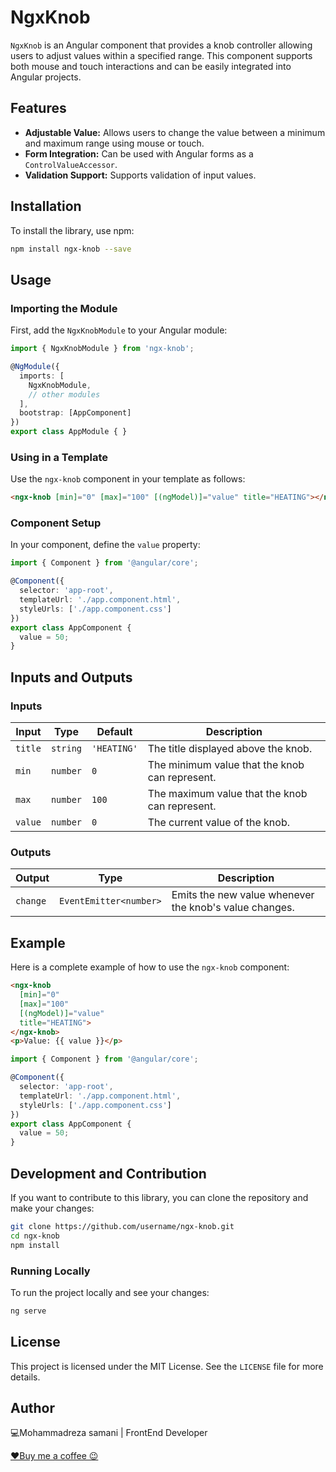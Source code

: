 # NgxKnob

`NgxKnob` is an Angular component that provides a knob controller allowing users to adjust values within a specified range. This component supports both mouse and touch interactions and can be easily integrated into Angular projects.

## Features

- **Adjustable Value:** Allows users to change the value between a minimum and maximum range using mouse or touch.
- **Form Integration:** Can be used with Angular forms as a `ControlValueAccessor`.
- **Validation Support:** Supports validation of input values.

## Installation

To install the library, use npm:

```bash
npm install ngx-knob --save
```

## Usage

### Importing the Module

First, add the `NgxKnobModule` to your Angular module:

```typescript
import { NgxKnobModule } from 'ngx-knob';

@NgModule({
  imports: [
    NgxKnobModule,
    // other modules
  ],
  bootstrap: [AppComponent]
})
export class AppModule { }
```

### Using in a Template

Use the `ngx-knob` component in your template as follows:

```html
<ngx-knob [min]="0" [max]="100" [(ngModel)]="value" title="HEATING"></ngx-knob>
```

### Component Setup

In your component, define the `value` property:

```typescript
import { Component } from '@angular/core';

@Component({
  selector: 'app-root',
  templateUrl: './app.component.html',
  styleUrls: ['./app.component.css']
})
export class AppComponent {
  value = 50;
}
```

## Inputs and Outputs

### Inputs

| Input       | Type    | Default | Description                                           |
|-------------|---------|---------|-------------------------------------------------------|
| `title`     | `string`| `'HEATING'` | The title displayed above the knob.                    |
| `min`       | `number`| `0`     | The minimum value that the knob can represent.         |
| `max`       | `number`| `100`   | The maximum value that the knob can represent.         |
| `value`     | `number`| `0`     | The current value of the knob.                         |

### Outputs

| Output     | Type     | Description                                      |
|------------|----------|--------------------------------------------------|
| `change`   | `EventEmitter<number>` | Emits the new value whenever the knob's value changes. |

## Example

Here is a complete example of how to use the `ngx-knob` component:

```html
<ngx-knob 
  [min]="0" 
  [max]="100" 
  [(ngModel)]="value" 
  title="HEATING">
</ngx-knob>
<p>Value: {{ value }}</p>
```

```typescript
import { Component } from '@angular/core';

@Component({
  selector: 'app-root',
  templateUrl: './app.component.html',
  styleUrls: ['./app.component.css']
})
export class AppComponent {
  value = 50;
}
```

## Development and Contribution

If you want to contribute to this library, you can clone the repository and make your changes:

```bash
git clone https://github.com/username/ngx-knob.git
cd ngx-knob
npm install
```

### Running Locally

To run the project locally and see your changes:

```bash
ng serve
```

## License

This project is licensed under the MIT License. See the `LICENSE` file for more details.





## Author
💻Mohammadreza samani | FrontEnd Developer

[❤️Buy me a coffee 😉](https://www.buymeacoffee.com/mrsamani)

 
